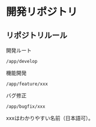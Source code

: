 # 開発リポジトリ

## リポジトリルール

開発ルート

```/app/develop```

機能開発

```/app/feature/xxx```

バグ修正

```/app/bugfix/xxx```

xxxはわかりやすい名前（日本語可）。
